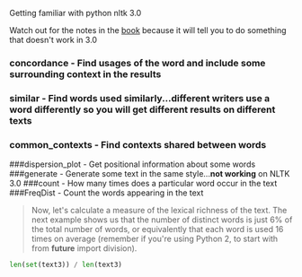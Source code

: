 Getting familiar with python nltk 3.0

Watch out for the notes in the [book](http://www.nltk.org/book/ch01.html) because
it will tell you to do something that doesn't work in 3.0


### concordance - Find usages of the word and include some surrounding context in the results
### similar - Find words used similarly...different writers use a word differently so you will get different results on different texts
### common_contexts - Find contexts shared between words
###dispersion_plot - Get positional information about some words
###generate - Generate some text in the same style...**not working** on NLTK 3.0
###count - How many times does a particular word occur in the text
###FreqDist - Count the words appearing in the text


>Now, let's calculate a measure of the lexical richness of the text. The next example shows us that the number of distinct words is just 6% of the total number of words, or equivalently that each word is used 16 times on average (remember if you're using Python 2, to start with from __future__ import division).

```python
len(set(text3)) / len(text3)
```


